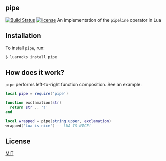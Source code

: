 ## pipe
[![Build Status](https://travis-ci.org/EvandroLG/pipe.lua.svg?branch=master)](https://travis-ci.org/EvandroLG/pipe.lua) [![license](https://badgen.now.sh/badge/license/MIT)](./LICENSE)
An implementation of the `pipeline` operator in Lua

## Installation
To install `pipe`, run:
```sh
$ luarocks install pipe
```

## How does it work?
`pipe` performs left-to-right function composition. See an example:

```lua
local pipe = require('pipe')

function exclamation(str)
  return str .. '!'
end

local wrapped = pipe(string.upper, exclamation)
wrapped('Lua is nice') -- LUA IS NICE!
```

## License
[MIT](https://github.com/EvandroLG/pipe.lua/blob/master/LICENSE)
